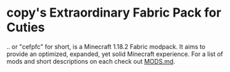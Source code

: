 # copy's Extraordinary Fabric Pack for Cuties

.. or "cefpfc" for short, is a Minecraft 1.18.2 Fabric modpack. It aims to provide an optimized, expanded, yet solid Minecraft experience. For a list of mods and short descriptions on each check out [MODS.md](docs/MODS.md).
